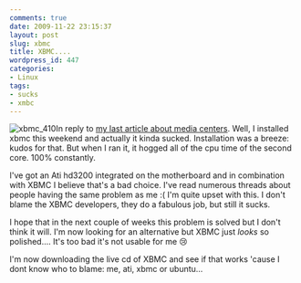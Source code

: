 ```yaml
---
comments: true
date: 2009-11-22 23:15:37
layout: post
slug: xbmc
title: XBMC....
wordpress_id: 447
categories:
- Linux
tags:
- sucks
- xmbc
---
```


![xbmc_410](/images/uploads/2009/11/xbmc_410.jpg)In reply to [my last article about media centers](http://www.vanutsteen.nl/2008/11/19/mythtv-vs-freevo-vs-xbmc-vs-mediaportal-vs-elisa/).
Well, I installed xbmc this weekend and actually it kinda sucked. Installation was a breeze: kudos for that. But when I ran it, it hogged all of the cpu time of the second core. 100% constantly.

I've got an Ati hd3200 integrated on the motherboard and in combination with XBMC I believe that's a bad choice. I've read numerous threads about people having the same problem as me :( I'm quite upset with this. I don't blame the XBMC developers, they do a fabulous job, but still it sucks.

I hope that in the next couple of weeks this problem is solved but I don't think it will. I'm now looking for an alternative but XBMC just _looks_ so polished.... It's too bad it's not usable for me :cry:

I'm now downloading the live cd of XBMC and see if that works 'cause I dont know who to blame: me, ati, xbmc or ubuntu...
